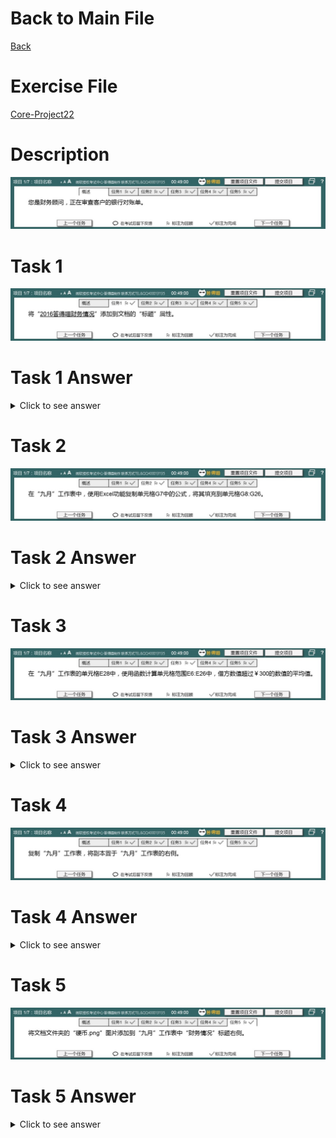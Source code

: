 # Back to Main File
[Back](../README.md)

# Exercise File
[Core-Project22](MOS-Excel2016-Core-Project22.xlsx)

# Description
![Description](Task/desc.jpg)
# Task 1
![Task1](Task/Task1.jpg)
# Task 1 Answer
<details>
  <summary>Click to see answer</summary>

![Task1_Answer](Excel2016-Core-Project22-Answer/P22-T1.gif)
</details>

# Task 2
![Task2](Task/Task2.jpg)
# Task 2 Answer
<details>
  <summary>Click to see answer</summary>

![Task2_Answer](Excel2016-Core-Project22-Answer/P22-T2.gif)
</details>

# Task 3
![Task3](Task/Task3.jpg)
# Task 3 Answer
<details>
  <summary>Click to see answer</summary>

![Task3_Answer](Excel2016-Core-Project22-Answer/P22-T3.gif)
</details>


# Task 4
![Task4](Task/Task4.jpg)
# Task 4 Answer
<details>
  <summary>Click to see answer</summary>

![Task4_Answer](Excel2016-Core-Project22-Answer/P22-T4.gif)
</details>

# Task 5
![Task5](Task/Task5.jpg)
# Task 5 Answer
<details>
  <summary>Click to see answer</summary>

![Task5_Answer](Excel2016-Core-Project22-Answer/P22-T5.gif)
</details>